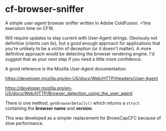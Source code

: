 # cf-browser-sniffer
A simple user-agent browser sniffer written in Adobe ColdFusion. &lt;1ms execution time on CF16.

Will require updates to stay current with User-Agent strings. Obviously not definitive (*clients can lie*), but a good enough approach for applications that you're unlikely to be a victim of deception (or it doesn't matter).
A more definitive approach would be detecting the browser rendering engine. I'd suggest that as your next step if you need a little more confidence.

A good reference is the Mozilla User-Agent documentation:

https://developer.mozilla.org/en-US/docs/Web/HTTP/Headers/User-Agent

https://developer.mozilla.org/en-US/docs/Web/HTTP/Browser_detection_using_the_user_agent

There is one method, `getBrowserDetails()` which returns a `struct` containing the **browser name** and **version**.

This was developed as a simpler replacement for BrowsCapCFC because of slow performance.

